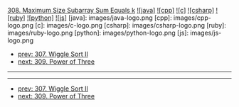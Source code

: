 [308. Maximum Size Subarray Sum Equals k](https://leetcode.com/problems/maximum-size-subarray-sum-equals-k/)
[![java]](https://github.com/leetcode-study-group/leetcode-java-solutions/blob/master/308-maximum-size-subarray-sum-equals-k.md)
[![cpp]](https://github.com/leetcode-study-group/leetcode-cpp-solutions/blob/master/308-maximum-size-subarray-sum-equals-k.md)
[![c]](https://github.com/leetcode-study-group/leetcode-c-solutions/blob/master/308-maximum-size-subarray-sum-equals-k.md)
[![csharp]](https://github.com/leetcode-study-group/leetcode-csharp-solutions/blob/master/308-maximum-size-subarray-sum-equals-k.md)
[![ruby]](https://github.com/leetcode-study-group/leetcode-ruby-solutions/blob/master/308-maximum-size-subarray-sum-equals-k.md)
[![python]](https://github.com/leetcode-study-group/leetcode-python-solutions/blob/master/308-maximum-size-subarray-sum-equals-k.md)
[![js]](https://github.com/leetcode-study-group/leetcode-js-solutions/blob/master/308-maximum-size-subarray-sum-equals-k.md)
[java]: images/java-logo.png
[cpp]: images/cpp-logo.png
[c]: images/c-logo.png
[csharp]: images/csharp-logo.png
[ruby]: images/ruby-logo.png
[python]: images/python-logo.png
[js]: images/js-logo.png

- [prev: 307. Wiggle Sort II](307-wiggle-sort-ii.md)
- [next: 309. Power of Three](309-power-of-three.md)

---


---

- [prev: 307. Wiggle Sort II](307-wiggle-sort-ii.md)
- [next: 309. Power of Three](309-power-of-three.md)
